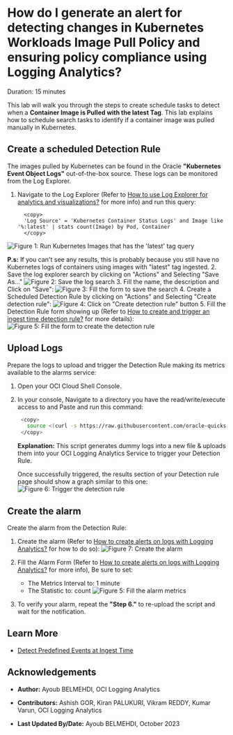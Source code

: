 # How do I generate an alert for detecting changes in Kubernetes Workloads Image Pull Policy and ensuring policy compliance using Logging Analytics?

Duration: 15 minutes

This lab will walk you through the steps to create schedule tasks to detect when a **Container Image is Pulled with the latest Tag**.
This lab explains how to schedule search tasks to identify if a container image was pulled manually in Kubernetes.

## Create a scheduled Detection Rule

The images pulled by Kubernetes can be found in the Oracle **"Kubernetes Event Object Logs"** out-of-the-box source. These logs can be monitored from the Log Explorer.

1. Navigate to the Log Explorer (Refer to [How to use Log Explorer for analytics and visualizations?](?lab=sprint-log-explorer-for-analytics-and-visualizations) for more info) and run this query:

    ```MQL
      <copy>
      'Log Source' = 'Kubernetes Container Status Logs' and Image like '%:latest' | stats count(Image) by Pod, Container
      </copy>
    ```

  ![Figure 1: Run Kubernetes Images that has the 'latest' tag query](images/run-kubernetes-images-with-latest-tag-query.png)

  **P.s:** If you can't see any results, this is probably because you still have no Kubernetes logs of containers using images with "latest" tag ingested.
2. Save the log explorer search by clicking on "Actions" and Selecting "Save As..."
  ![Figure 2: Save the log search](images/save-log-explorer-search.png)
3. Fill the name, the description and Click on "Save":
  ![Figure 3: Fill the form to save the search](images/fill-save-search-form.png)
4. Create a Scheduled Detection Rule by clicking on "Actions" and Selecting "Create detection rule":
  ![Figure 4: Click on "Create detection rule" button](images/click-on-detection-rule-creation.png)
5. Fill the Detection Rule form showing up (Refer to [How to create and trigger an ingest time detection rule?](?lab=sprint-create-and-trigger-ingest-time-detection-rule) for more details):
  ![Figure 5: Fill the form to create the detection rule](images/fill-detection-rule-form.png)

## Upload Logs

Prepare the logs to upload and trigger the Detection Rule making its metrics available to the alarms service:

1. Open your OCI Cloud Shell Console.
2. In your console, Navigate to a directory you have the read/write/execute access to and Paste and run this command:

     ```bash
      <copy>
        source <(curl -s https://raw.githubusercontent.com/oracle-quickstart/oci-observability-and-management/master/utils/create-sprint-container-image-pulled-manually-logs-script.sh) > kubernetes-live-labs-logs.json && python <(curl -s https://raw.githubusercontent.com/oracle-quickstart/oci-observability-and-management/master/utils/upload-logs-file-to-oci.py) -s "kubernetes-live-labs-logs.json" -n "Live Labs Upload - You can delete it once you are done" -l "Kubernetes Container Status Logs" -f "kubernetes-live-labs-logs.json"
      </copy>

    ```

    **Explanation:** This script generates dummy logs into a new file & uploads them into your OCI Logging Analytics Service to trigger your Detection Rule.

    Once successfully triggered, the results section of your Detection rule page should show a graph similar to this one:
    ![Figure 6: Trigger the detection rule](images/wait-for-rule-to-be-triggered.png)

## Create the alarm

Create the alarm from the Detection Rule:

1. Create the alarm (Refer to [How to create alerts on logs with Logging Analytics?](?labs=sprint-alerts-on-logs-with-logging-analytics) for how to do so):
  ![Figure 7: Create the alarm](images/click-on-create-alarm.png)

2. Fill the Alarm Form (Refer to [How to create alerts on logs with Logging Analytics?](?labs=sprint-alerts-on-logs-with-logging-analytics) for more info), Be sure to set:
    - The Metrics Interval to: 1 minute
    - The Statistic to: count
    ![Figure 5: Fill the alarm metrics](images/fill-alarm-metrics.png)

3. To verify your alarm, repeat the **"Step 6."** to re-upload the script and wait for the notification.

## Learn More

- [Detect Predefined Events at Ingest Time](https://docs.oracle.com/en-us/iaas/logging-analytics/doc/detect-predefined-events-ingest-time.html#GUID-D28CF994-288F-48C3-8CE5-28CE29C3482C)

## Acknowledgements

- **Author:** Ayoub BELMEHDI, OCI Logging Analytics

- **Contributors:** Ashish GOR, Kiran PALUKURI, Vikram REDDY, Kumar Varun, OCI Logging Analytics

- **Last Updated By/Date:** Ayoub BELMEHDI, October 2023
